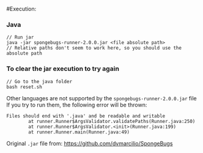 #Execution:

### Java
```
// Run jar
java -jar spongebugs-runner-2.0.0.jar <file absolute path>
// Relative paths don't seem to work here, so you should use the absolute path
```

### To clear the jar execution to try again
```
// Go to the java folder
bash reset.sh
```

Other languages are not supported by the ```spongebugs-runner-2.0.0.jar``` file
If you try to run them, the following error will be thrown:
```
Files should end with '.java' and be readable and writable
        at runner.Runner$ArgsValidator.validatePaths(Runner.java:250)
        at runner.Runner$ArgsValidator.<init>(Runner.java:199)
        at runner.Runner.main(Runner.java:49)
```

Original ```.jar``` file from: https://github.com/dvmarcilio/SpongeBugs

